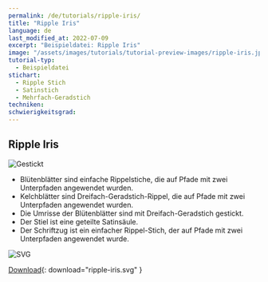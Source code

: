 ```yaml
---
permalink: /de/tutorials/ripple-iris/
title: "Ripple Iris"
language: de
last_modified_at: 2022-07-09
excerpt: "Beispieldatei: Ripple Iris"
image: "/assets/images/tutorials/tutorial-preview-images/ripple-iris.jpg"
tutorial-typ:
  - Beispieldatei
stichart:
  - Ripple Stich
  - Satinstich
  - Mehrfach-Geradstich
techniken:
schwierigkeitsgrad:
---
```


## Ripple Iris

![Gestickt](/assets/images/tutorials/tutorial-preview-images/ripple-iris.jpg)

- Blütenblätter sind einfache Rippelstiche, die auf Pfade mit zwei Unterpfaden angewendet wurden.
- Kelchblätter sind Dreifach-Geradstich-Rippel, die auf Pfade mit zwei Unterpfaden angewendet wurden.
- Die Umrisse der Blütenblätter sind mit Dreifach-Geradstich gestickt.
- Der Stiel ist eine geteilte Satinsäule.
- Der Schriftzug ist ein einfacher Rippel-Stich, der auf Pfade mit zwei Unterpfaden angewendet wurde.


![SVG](/assets/images/tutorials/samples/ripple-iris.svg)



[Download](/assets/images/tutorials/samples/ripple-iris.svg){: download="ripple-iris.svg" }
